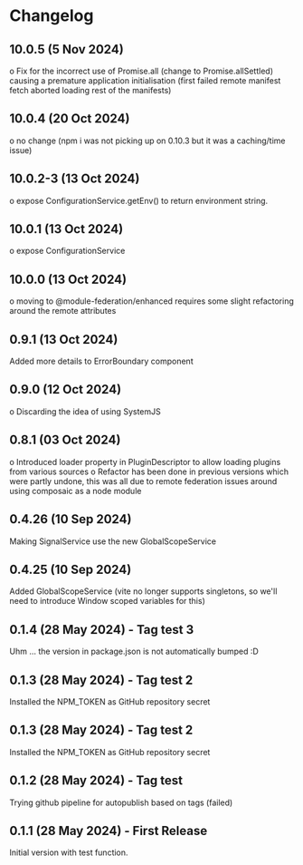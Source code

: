 # Changelog

## 10.0.5 (5 Nov 2024)

o Fix for the incorrect use of Promise.all (change to Promise.allSettled) causing a premature application initialisation
(first failed remote manifest fetch aborted loading rest of the manifests)

## 10.0.4 (20 Oct 2024)

o no change (npm i was not picking up on 0.10.3 but it was a caching/time issue)

## 10.0.2-3 (13 Oct 2024)

o expose ConfigurationService.getEnv() to return environment string.

## 10.0.1 (13 Oct 2024)

o expose ConfigurationService

## 10.0.0 (13 Oct 2024)

o moving to @module-federation/enhanced requires some slight refactoring around the remote attributes

## 0.9.1 (13 Oct 2024)

Added more details to ErrorBoundary component

## 0.9.0 (12 Oct 2024)

o Discarding the idea of using SystemJS

## 0.8.1 (03 Oct 2024)

o Introduced loader property in PluginDescriptor to allow loading plugins from
various sources
o Refactor has been done in previous versions which were partly undone, this was all
due to remote federation issues around using composaic as a node module

## 0.4.26 (10 Sep 2024)

Making SignalService use the new GlobalScopeService

## 0.4.25 (10 Sep 2024)

Added GlobalScopeService (vite no longer supports singletons, so we'll need to introduce Window scoped variables for this)

## 0.1.4 (28 May 2024) - Tag test 3

Uhm ... the version in package.json is not automatically bumped :D

## 0.1.3 (28 May 2024) - Tag test 2

Installed the NPM_TOKEN as GitHub repository secret

## 0.1.3 (28 May 2024) - Tag test 2

Installed the NPM_TOKEN as GitHub repository secret

## 0.1.2 (28 May 2024) - Tag test

Trying github pipeline for autopublish based on tags (failed)

## 0.1.1 (28 May 2024) - First Release

Initial version with test function.
